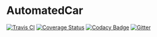 # AutomatedCar

[![Travis CI](https://travis-ci.org/SzFMV2017-Tavasz/AutomatedCar.svg?branch=master)](https://travis-ci.org/SzFMV2017-Tavasz/AutomatedCar) [![Coverage Status](https://coveralls.io/repos/github/SzFMV2017-Tavasz/AutomatedCar/badge.svg?branch=master)](https://coveralls.io/github/SzFMV2017-Tavasz/AutomatedCar?branch=master) [![Codacy Badge](https://api.codacy.com/project/badge/Grade/1986c7e0efe24f31bf948bf0e67209fc)](https://www.codacy.com/app/pintergreg/AutomatedCar_17Osz?utm_source=github.com&amp;utm_medium=referral&amp;utm_content=SzFMV2017-Osz/AutomatedCar&amp;utm_campaign=Badge_Grade) [![Gitter](https://badges.gitter.im/SzFMV2017-Osz/AutomatedCar.svg)](https://gitter.im/SzFMV2017-Osz/Common?utm_source=share-link&utm_medium=link&utm_campaign=share-link)
